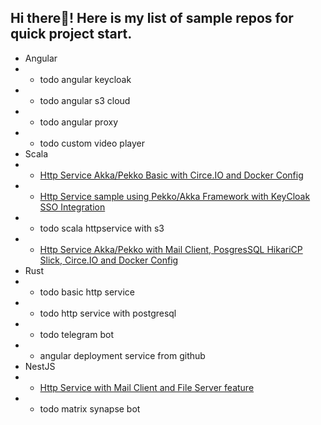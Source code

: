 ## Hi there👋! Here is my list of sample repos for quick project start.
- Angular
- - todo angular keycloak
- - todo angular s3 cloud
- - todo angular proxy
- - todo custom video player
- Scala
- - [Http Service Akka/Pekko Basic with Circe.IO and Docker Config](https://github.com/redwick/scala-http-service-basic)
- - [Http Service sample using Pekko/Akka Framework with KeyCloak SSO Integration](https://github.com/redwick/scala-http-service-keycloak)
- - todo scala httpservice with s3
- - [Http Service Akka/Pekko with Mail Client, PosgresSQL HikariCP Slick, Circe.IO and Docker Config](https://github.com/redwick/scala-http-service)
- Rust
- - todo basic http service
- - todo http service with postgresql
- - todo telegram bot
- - angular deployment service from github
- NestJS
- - [Http Service with Mail Client and File Server feature](https://github.com/redwick/nestjs-mail-service)
- - todo matrix synapse bot

